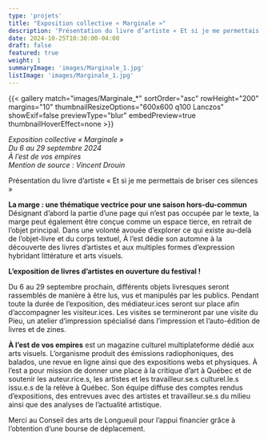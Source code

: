 ```yaml
---
type: 'projets'
title: "Exposition collective « Marginale »"
description: 'Présentation du livre d’artiste « Et si je me permettais de briser ces silences »'
date: 2024-10-25T10:30:00-04:00
draft: false
featured: true
weight: 1
summaryImage: 'images/Marginale_1.jpg'
listImage: 'images/Marginale_1.jpg'
---
```

<style>
.logo--cal {
  display: block;
  text-indent: -9999px;
  width: 200px;
  height: 64px;
  background: url(images/cal_logo.svg);
  background-size: 200px 64px;
}
</style>

{{< gallery match="images/Marginale_*" sortOrder="asc" rowHeight="200" margins="10" thumbnailResizeOptions="600x600 q100 Lanczos" showExif=false previewType="blur" embedPreview=true thumbnailHoverEffect=none >}}

_Exposition collective « Marginale »  
Du 6 au 29 septembre 2024  
À l’est de vos empires  
Mention de source : Vincent Drouin_

Présentation du livre d’artiste « Et si je me permettais de briser ces silences »

**La marge : une thématique vectrice pour une saison hors-du-commun**
Désignant d’abord la partie d’une page qui n’est pas occupée par le texte, la marge peut également être conçue comme un espace tierce, en retrait de l’objet principal. Dans une volonté avouée d’explorer ce qui existe au-delà de l’objet-livre et du corps textuel, À l’est dédie son automne à la découverte des livres d’artistes et aux multiples formes d’expression hybridant littérature et arts visuels.

**L’exposition de livres d’artistes en ouverture du festival !**

Du 6 au 29 septembre prochain, différents objets livresques seront rassemblés de manière à être lus, vus et manipulés par les publics. Pendant toute la durée de l’exposition, des médiateur.ices seront sur place afin d’accompagner les visiteur.ices. Les visites se termineront par une visite du Pieu, un atelier d’impression spécialisé dans l’impression et l’auto-édition de livres et de zines.

**À l’est de vos empires** est un magazine culturel multiplateforme dédié aux arts visuels. L’organisme produit des émissions radiophoniques, des balados, une revue en ligne ainsi que des expositions webs et physiques. À l’est a pour mission de donner une place à la critique d’art à Québec et de soutenir les auteur.rice.s, les artistes et les travailleur.se.s culturel.le.s issu.e.s de la relève à Québec. Son équipe diffuse des comptes rendus d’expositions, des entrevues avec des artistes et travailleur.se.s du milieu ainsi que des analyses de l’actualité artistique.

Merci au Conseil des arts de Longueuil pour l’appui financier grâce à l’obtention d’une bourse de déplacement.

<a class="logo--cal" href="https://www.conseildesartsdelongueuil.ca/" target="blank">Conseil des Arts de Longueuil</a>
